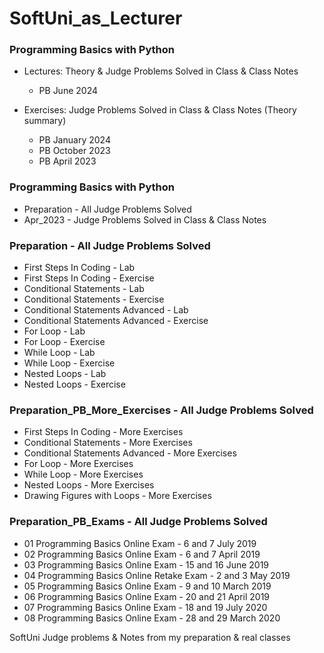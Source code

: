 # SoftUni_as_Lecturer

### Programming Basics with Python

- Lectures: Theory & Judge Problems Solved in Class & Class Notes
    - PB June 2024

- Exercises: Judge Problems Solved in Class & Class Notes (Theory summary)
    - PB January 2024
    - PB October 2023
    - PB April 2023

### Programming Basics with Python

- Preparation - All Judge Problems Solved
- Apr_2023 - Judge Problems Solved in Class & Class Notes

### Preparation - All Judge Problems Solved

- First Steps In Coding - Lab
- First Steps In Coding - Exercise
- Conditional Statements - Lab
- Conditional Statements - Exercise
- Conditional Statements Advanced - Lab
- Conditional Statements Advanced - Exercise
- For Loop - Lab
- For Loop - Exercise
- While Loop - Lab
- While Loop - Exercise
- Nested Loops - Lab
- Nested Loops - Exercise


### Preparation_PB_More_Exercises - All Judge Problems Solved

- First Steps In Coding - More Exercises
- Conditional Statements - More Exercises
- Conditional Statements Advanced - More Exercises
- For Loop - More Exercises
- While Loop - More Exercises
- Nested Loops - More Exercises
- Drawing Figures with Loops - More Exercises


### Preparation_PB_Exams - All Judge Problems Solved

- 01 Programming Basics Online Exam - 6 and 7 July 2019
- 02 Programming Basics Online Exam - 6 and 7 April 2019
- 03 Programming Basics Online Exam - 15 and 16 June 2019
- 04 Programming Basics Online Retake Exam - 2 and 3 May 2019	
- 05 Programming Basics Online Exam - 9 and 10 March 2019
- 06 Programming Basics Online Exam - 20 and 21 April 2019
- 07 Programming Basics Online Exam - 18 and 19 July 2020
- 08 Programming Basics Online Exam - 28 and 29 March 2020


SoftUni Judge problems &amp; Notes from my preparation &amp; real classes
